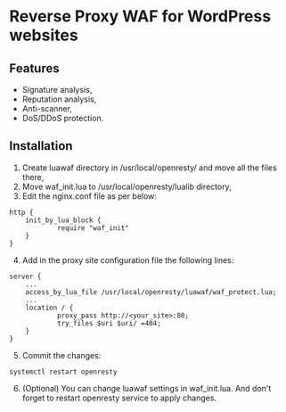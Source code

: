 # Reverse Proxy WAF for WordPress websites
## Features
* Signature analysis,
* Reputation analysis,
* Anti-scanner,
* DoS/DDoS protection.
## Installation
1. Create luawaf directory in /usr/local/openresty/ and move all the files there,
2. Move waf_init.lua to /usr/local/openresty/lualib directory,
3. Edit the nginx.conf file as per below:
```
http {
	init_by_lua_block {
    		require "waf_init"
  	}
}
```
4. Add in the proxy site configuration file the following lines:
```
server {
	...
	access_by_lua_file /usr/local/openresty/luawaf/waf_protect.lua;
  	...
  	location / {
    		proxy_pass http://<your_site>:80;
    		try_files $uri $uri/ =404;
  	}
}
```
5. Commit the changes:
```
systemctl restart openresty
```
6. (Optional) You can change luawaf settings in waf_init.lua. And don't forget to restart openresty service to apply changes.
